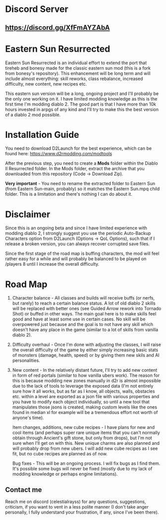 # Discord Server
## https://discord.gg/XfFmAYZAbA

# Eastern Sun Resurrected
Eastern Sun Resurrected is an individual effort to extend the port that tireheb and bonesy made for the classic eastern sun mod (this is a fork from bonesy's repository). This enhancement will be long term and will include almost everything: skill reworks, class rebalance, increased difficulty, new content, new recipes etc.

This eastern sun version will be a long, ongoing project and I'll probably be the only one working on it. I have limited modding knowledge as this is the first time I'm modding diablo 2. The good part is that I have more than 10k hours invested in arpgs of any kind and I'll try to make this the best version of a diablo 2 mod possible.

# Installation Guide
You need to download D2Launch for the best experience, which can be found here: https://www.d2rmodding.com/modtools

After the previous step, you need to create a **Mods** folder within the Diablo II Resurrected folder. In the Mods folder, extract the archive that you downloaded from this repository (Code -> Download Zip).

**Very important** - You need to rename the extracted folder to Eastern Sun (from Eastern Sun-main, probably) so it matches the Eastern Sun.mpq child folder. This is a limitation and there's nothing I can do about it.

# Disclaimer
Since this is an ongoing beta and since I have limited experience with modding diablo 2, I strongly suggest you use the periodic Auto-Backup Characters option from D2Launch (Options -> QoL Options), such that if I release a broken version, you can always recover corrupted save files.

Since the first stage of the road map is buffing characters, the mod will feel rather easy for a while and will probably be balanced to be played on /players 8 until I increase the overall difficulty.

# Road Map
1. Character balance - All classes and builds will receive buffs (or nerfs, but rarely) to reach a certain balance status. A lot of old diablo 2 skills will be replaced with better ones (see Guided Arrow rework into Tornado Shot) or buffed in other ways. The main goal here is to make skills feel good and have at least some use in certain cases. No skill will be overpowered just because and the goal is to not have any skill which doesn't have any place in the game (similar to a lot of skills from vanilla diablo 2).
2. Difficulty overhaul - Once I'm done with adjusting the classes, I will raise the overall difficulty of the game by either simply increasing basic stats of monsters (damage, health, speed) or by giving them new skils and AI personalities.
3. New content - In the relatively distant future, I'll try to add new content in form of red portals (similar to how vanilla ubers work). The reason for this is because modding new zones manually in d2r is almost impossible due to the lack of tools to leverage the exposed data (I'm not entirely sure how it all works, but as far as I know, all objects, walls, obstacles etc. within a level are exported as a json file with various properties and you have to modify each object individually, so until a new tool that manipulates those jsons is created, making custom levels like the ones found in median xl for example will be a tremendous effort not worth of anyone's time).

   Item changes, additions, new cube recipes - I have plans for new and cool items (and perhaps super rare unique items that you can't normally obtain through Ancient's gift stone, but only from drops), but I'm not sure when I'll get on with this. New unique charms are also planned and will probably drop from new ubers. I will add new cube recipes as I see fit, but no cube recipes are planned as of now.

   Bug fixes - This will be an ongoing process. I will fix bugs as I find them. It's possible some bugs will never be fixed (mostly due to my lack of modding knowledge or perhaps engine limitations).

## Contact me
Reach me on discord (celestialrayss) for any questions, suggestions, criticism, if you want to vent in a less polite manner (I don't take anger personally, I fully understand your frustration, if any, since I've been there).
